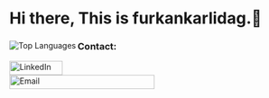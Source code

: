 # Hi there, This is furkankarlidag.👋
<div style="">
  <p><img align="left" src="https://github-readme-stats.vercel.app/api/top-langs/?username=furkankarlidag&layout=compact&theme=default" alt="Top Languages" /></p>
  <div style="">
    <h3>Contact:</h3>
    <a href="https://www.linkedin.com/in/furkan-karlidag-447853206/" target="_blank">
      <img src="https://img.shields.io/badge/LinkedIn-%230077B5.svg?logo=linkedin&logoColor=white" alt="LinkedIn" width="94" height="25" />
    </a></br>
    <a  href="mailto:furkankarlidag1@gmail.com" target="_blank">
      <img src="https://img.shields.io/badge/E--mail-furkankarlidag1@gmail.com-red" alt="Email" width="257" height="25"  />
    </a> 
    
  </div>
</div>


